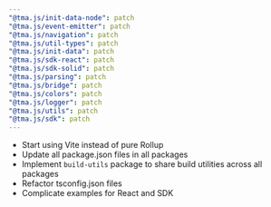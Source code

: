 ```yaml
---
"@tma.js/init-data-node": patch
"@tma.js/event-emitter": patch
"@tma.js/navigation": patch
"@tma.js/util-types": patch
"@tma.js/init-data": patch
"@tma.js/sdk-react": patch
"@tma.js/sdk-solid": patch
"@tma.js/parsing": patch
"@tma.js/bridge": patch
"@tma.js/colors": patch
"@tma.js/logger": patch
"@tma.js/utils": patch
"@tma.js/sdk": patch
---
```


- Start using Vite instead of pure Rollup
- Update all package.json files in all packages
- Implement `build-utils` package to share build utilities across all packages
- Refactor tsconfig.json files
- Complicate examples for React and SDK
